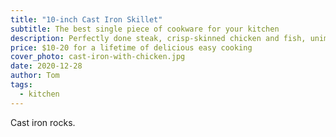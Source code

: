 ```yaml
---
title: "10-inch Cast Iron Skillet"
subtitle: The best single piece of cookware for your kitchen
description: Perfectly done steak, crisp-skinned chicken and fish, unimpeachable stir fry and veggies, breakfast worth waking up for… a cast iron skillet can handle it all. It's the easiest, fastest way to cook amazing meals. Inexpensive cast iron can be effortless to clean, gets better with use, and promises to last multiple lifetimes of daily tasty cooking.
price: $10-20 for a lifetime of delicious easy cooking
cover_photo: cast-iron-with-chicken.jpg
date: 2020-12-28
author: Tom
tags:
  - kitchen
---
```


Cast iron rocks.